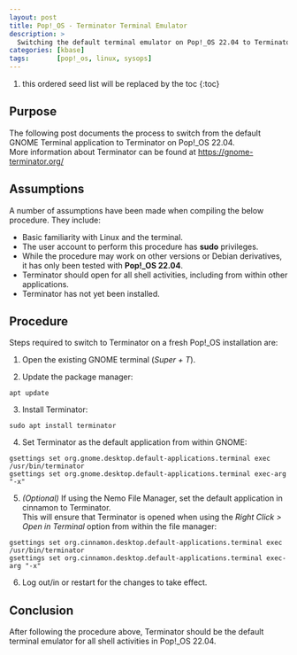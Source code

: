 ```yaml
---
layout: post
title: Pop!_OS - Terminator Terminal Emulator
description: >
  Switching the default terminal emulator on Pop!_OS 22.04 to Terminator.
categories: [kbase]
tags:       [pop!_os, linux, sysops]
---
```

1. this ordered seed list will be replaced by the toc
{:toc}

## Purpose
The following post documents the process to switch from the default GNOME Terminal application to Terminator on Pop!_OS 22.04.  
More information about Terminator can be found at <https://gnome-terminator.org/>

## Assumptions
A number of assumptions have been made when compiling the below procedure. They include:
+ Basic familiarity with Linux and the terminal.
+ The user account to perform this procedure has **sudo** privileges.
+ While the procedure may work on other versions or Debian derivatives, it has only been tested with **Pop!_OS 22.04**.
+ Terminator should open for all shell activities, including from within other applications.
+ Terminator has not yet been installed.

## Procedure
Steps required to switch to Terminator on a fresh Pop!_OS installation are:
1. Open the existing GNOME terminal (*Super + T*).

2. Update the package manager:  
```shell
apt update
```
3. Install Terminator:  
```shell
sudo apt install terminator
```
4. Set Terminator as the default application from within GNOME:  
```shell
gsettings set org.gnome.desktop.default-applications.terminal exec /usr/bin/terminator  
gsettings set org.gnome.desktop.default-applications.terminal exec-arg "-x"
```
5. *(Optional)* If using the Nemo File Manager, set the default application in cinnamon to Terminator.  
This will ensure that Terminator is opened when using the *Right Click > Open in Terminal* option from within the file manager:  
```shell
gsettings set org.cinnamon.desktop.default-applications.terminal exec /usr/bin/terminator
gsettings set org.cinnamon.desktop.default-applications.terminal exec-arg "-x"
```
6. Log out/in or restart for the changes to take effect.

## Conclusion
After following the procedure above, Terminator should be the default terminal emulator for all shell activities in Pop!_OS 22.04.